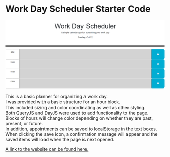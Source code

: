 # Work Day Scheduler Starter Code

![Screenshot of the scheduler](./Assets/screenshot.jpg)

This is a basic planner for organizing a work day.
<br>I was provided with a basic structure for an hour block.
<br>This included sizing and color coordinating as well as other styling.
<br>Both QueryJS and DayJS were used to add functionality to the page.
<br>Blocks of hours will change color depending on whether they are past, present, or future.
<br>In addition, appointments can be saved to localStorage in the text boxes.
<br>When clicking the save icon, a confirmation message will appear and the saved items will load when the page is next opened.

[A link to the website can be found here.](https://anthonyrqqq.github.io/work-day-scheduler)